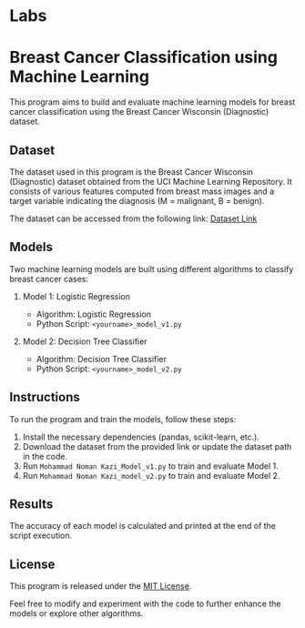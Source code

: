 # Labs
# Breast Cancer Classification using Machine Learning

This program aims to build and evaluate machine learning models for breast cancer classification using the Breast Cancer Wisconsin (Diagnostic) dataset.

## Dataset
The dataset used in this program is the Breast Cancer Wisconsin (Diagnostic) dataset obtained from the UCI Machine Learning Repository. It consists of various features computed from breast mass images and a target variable indicating the diagnosis (M = malignant, B = benign).

The dataset can be accessed from the following link:
[Dataset Link](https://raw.githubusercontent.com/nomankazi14/Mohammad-Noman-kazi_model_v2/main/data.csv)

## Models
Two machine learning models are built using different algorithms to classify breast cancer cases:

1. Model 1: Logistic Regression
   - Algorithm: Logistic Regression
   - Python Script: `<yourname>_model_v1.py`

2. Model 2: Decision Tree Classifier
   - Algorithm: Decision Tree Classifier
   - Python Script: `<yourname>_model_v2.py`

## Instructions
To run the program and train the models, follow these steps:
1. Install the necessary dependencies (pandas, scikit-learn, etc.).
2. Download the dataset from the provided link or update the dataset path in the code.
3. Run `Mohammad Noman Kazi_Model_v1.py` to train and evaluate Model 1.
4. Run `Mohammad Noman Kazi_model_v2.py` to train and evaluate Model 2.

## Results
The accuracy of each model is calculated and printed at the end of the script execution.

## License
This program is released under the [MIT License](LICENSE).

Feel free to modify and experiment with the code to further enhance the models or explore other algorithms.

